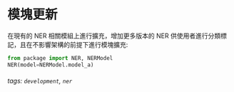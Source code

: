 # 模塊更新

在現有的 NER 相關模組上進行擴充，增加更多版本的 NER 供使用者進行分類標記，且在不影響架構的前提下進行模塊擴充:    
```python
from package import NER, NERModel
NER(model=NERModel.model_a)
```
###### tags: `development`, `ner`